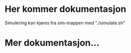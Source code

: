 # Her kommer dokumentasjon

Simulering kan kjøres fra sim-mappen med "./simulate.sh"

# Mer dokumentasjon...